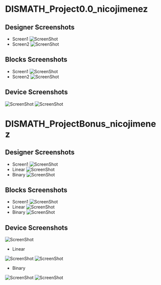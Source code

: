 # DISMATH_Project0.0_nicojimenez

## Designer Screenshots
* Screen1
![ScreenShot](Designer_Screen1.png)
* Screen2
![ScreenShot](Designer_Screen2.png)

## Blocks Screenshots
* Screen1
![ScreenShot](Blocks_Screen1.png)
* Screen2
![ScreenShot](Blocks_Screen2.png)

## Device Screenshots
![ScreenShot](Device_Screen1.png)
![ScreenShot](Device_Screen2.png)

# DISMATH_ProjectBonus_nicojimenez

## Designer Screenshots
* Screen1
![ScreenShot](Screen1_Designer.png)
* Linear
![ScreenShot](Linear_Designer.png)
* Binary
![ScreenShot](Binary_Designer.png)

## Blocks Screenshots
* Screen1
![ScreenShot](Screen1_Blocks.png)
* Linear
![ScreenShot](Linear_Blocks.png)
* Binary
![ScreenShot](Binary_Blocks.png)

## Device Screenshots
![ScreenShot](SS1.png)
* Linear

![ScreenShot](SS2.png)
![ScreenShot](SS4.png)

* Binary

![ScreenShot](SS3.png)
![ScreenShot](SS5.png)
